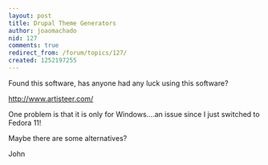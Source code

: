 ```yaml
---
layout: post
title: Drupal Theme Generators
author: joaomachado
nid: 127
comments: true
redirect_from: /forum/topics/127/
created: 1252197255
---
```

<p>Found this software, has anyone had any luck using this software?</p>
<p><a href="http://www.artisteer.com/">http://www.artisteer.com/</a></p>
<p>One problem is that it is only for Windows....an issue since I just switched to Fedora 11!</p>
<p>Maybe there are some alternatives?</p>
<p>John</p>
